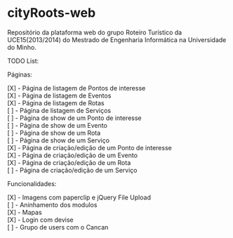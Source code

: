 ﻿cityRoots-web
=============

Repositório da plataforma web do grupo Roteiro Turístico da UCE15(2013/2014) do Mestrado de Engenharia Informática na Universidade do Minho. 

TODO List:

Páginas:

[X] - Página de listagem de Pontos de interesse  
[X] - Página de listagem de Eventos  
[X] - Página de listagem de Rotas  
[ ] - Página de listagem de Serviços  
[ ] - Página de show de um Ponto de interesse  
[ ] - Página de show de um Evento  
[ ] - Página de show de um Rota  
[ ] - Página de show de um Serviço  
[X] - Página de criação/edição de um Ponto de interesse  
[X] - Página de criação/edição de um Evento  
[X] - Página de criação/edição de um Rota  
[ ] - Página de criação/edição de um Serviço  

Funcionalidades:

[X] - Imagens com paperclip e jQuery File Upload  
[ ] - Aninhamento dos modulos   
[X] - Mapas   
[X] - Login com devise  
[ ] - Grupo de users com o Cancan   






